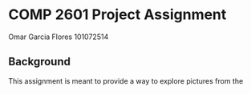 # COMP 2601 Project Assignment

Omar Garcia Flores 101072514

## Background

This assignment is meant to provide a way to explore pictures from the 


